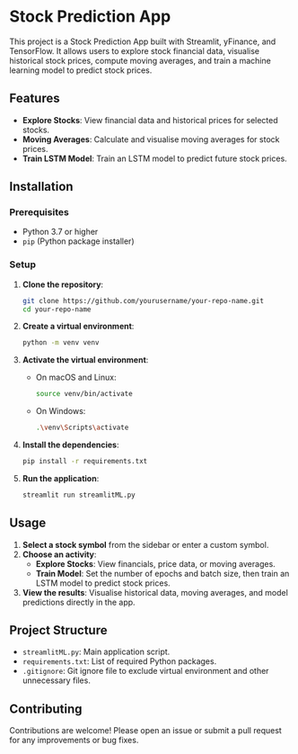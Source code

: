 # Stock Prediction App

This project is a Stock Prediction App built with Streamlit, yFinance, and TensorFlow. It allows users to explore stock financial data, visualise historical stock prices, compute moving averages, and train a machine learning model to predict stock prices.

## Features

- **Explore Stocks**: View financial data and historical prices for selected stocks.
- **Moving Averages**: Calculate and visualise moving averages for stock prices.
- **Train LSTM Model**: Train an LSTM model to predict future stock prices.

## Installation

### Prerequisites

- Python 3.7 or higher
- `pip` (Python package installer)

### Setup

1. **Clone the repository**:

    ```bash
    git clone https://github.com/yourusername/your-repo-name.git
    cd your-repo-name
    ```

2. **Create a virtual environment**:

    ```bash
    python -m venv venv
    ```

3. **Activate the virtual environment**:

    - On macOS and Linux:

        ```bash
        source venv/bin/activate
        ```

    - On Windows:

        ```bash
        .\venv\Scripts\activate
        ```

4. **Install the dependencies**:

    ```bash
    pip install -r requirements.txt
    ```

5. **Run the application**:

    ```bash
    streamlit run streamlitML.py
    ```

## Usage

1. **Select a stock symbol** from the sidebar or enter a custom symbol.
2. **Choose an activity**:
    - **Explore Stocks**: View financials, price data, or moving averages.
    - **Train Model**: Set the number of epochs and batch size, then train an LSTM model to predict stock prices.
3. **View the results**: Visualise historical data, moving averages, and model predictions directly in the app.

## Project Structure

- `streamlitML.py`: Main application script.
- `requirements.txt`: List of required Python packages.
- `.gitignore`: Git ignore file to exclude virtual environment and other unnecessary files.

## Contributing

Contributions are welcome! Please open an issue or submit a pull request for any improvements or bug fixes.
